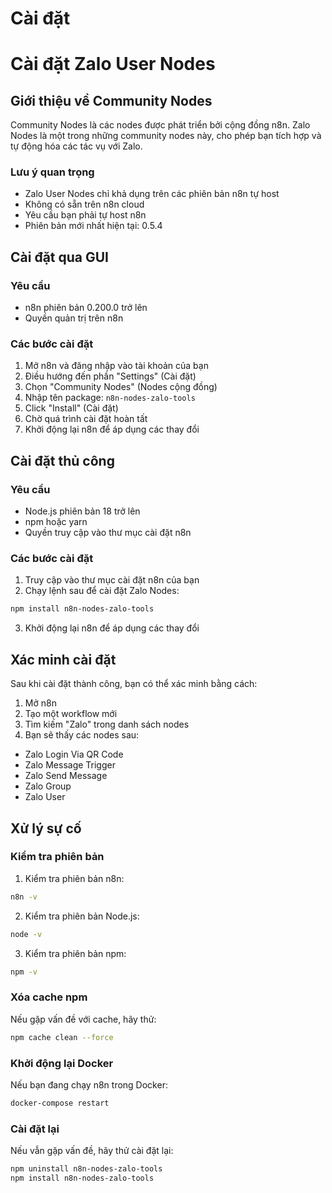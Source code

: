 # Cài đặt

# Cài đặt Zalo User Nodes

## Giới thiệu về Community Nodes

Community Nodes là các nodes được phát triển bởi cộng đồng n8n. Zalo Nodes là một trong những community nodes này, cho phép bạn tích hợp và tự động hóa các tác vụ với Zalo.

### Lưu ý quan trọng

- Zalo User Nodes chỉ khả dụng trên các phiên bản n8n tự host
- Không có sẵn trên n8n cloud
- Yêu cầu bạn phải tự host n8n
- Phiên bản mới nhất hiện tại: 0.5.4

## Cài đặt qua GUI

### Yêu cầu
- n8n phiên bản 0.200.0 trở lên
- Quyền quản trị trên n8n

### Các bước cài đặt

1. Mở n8n và đăng nhập vào tài khoản của bạn
2. Điều hướng đến phần "Settings" (Cài đặt)
3. Chọn "Community Nodes" (Nodes cộng đồng)
4. Nhập tên package: `n8n-nodes-zalo-tools`
5. Click "Install" (Cài đặt)
6. Chờ quá trình cài đặt hoàn tất
7. Khởi động lại n8n để áp dụng các thay đổi

## Cài đặt thủ công

### Yêu cầu
- Node.js phiên bản 18 trở lên
- npm hoặc yarn
- Quyền truy cập vào thư mục cài đặt n8n

### Các bước cài đặt

1. Truy cập vào thư mục cài đặt n8n của bạn
2. Chạy lệnh sau để cài đặt Zalo Nodes:

```bash
npm install n8n-nodes-zalo-tools
```

3. Khởi động lại n8n để áp dụng các thay đổi

## Xác minh cài đặt

Sau khi cài đặt thành công, bạn có thể xác minh bằng cách:

1. Mở n8n
2. Tạo một workflow mới
3. Tìm kiếm "Zalo" trong danh sách nodes
4. Bạn sẽ thấy các nodes sau:
- Zalo Login Via QR Code
- Zalo Message Trigger
- Zalo Send Message 
- Zalo Group
- Zalo User

## Xử lý sự cố

### Kiểm tra phiên bản

1. Kiểm tra phiên bản n8n:
```bash
n8n -v
```

2. Kiểm tra phiên bản Node.js:
```bash
node -v
```

3. Kiểm tra phiên bản npm:
```bash
npm -v
```

### Xóa cache npm

Nếu gặp vấn đề với cache, hãy thử:

```bash
npm cache clean --force
```

### Khởi động lại Docker

Nếu bạn đang chạy n8n trong Docker:

```bash
docker-compose restart
```

### Cài đặt lại

Nếu vẫn gặp vấn đề, hãy thử cài đặt lại:

```bash
npm uninstall n8n-nodes-zalo-tools
npm install n8n-nodes-zalo-tools
```


